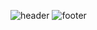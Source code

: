 ![header](https://capsule-render.vercel.app/api?type=egg&color=F7E07F&text=Welcome%20harim's%20Github&height=300&width=200&section=header&fontColor=FFA500)
![footer](https://capsule-render.vercel.app/api?type=egg&color=F7E07F&text=Welcome%20harim's%20Github&height=300&width=200&section=footer&fontColor=FFA500)
